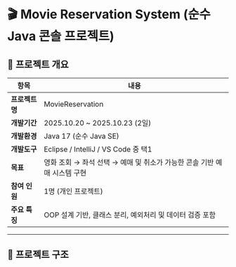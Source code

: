 # 🎬 Movie Reservation System (순수 Java 콘솔 프로젝트)

## 📅 프로젝트 개요

| 항목 | 내용 |
|------|------|
| **프로젝트명** | MovieReservation |
| **개발기간** | 2025.10.20 ~ 2025.10.23 (2일) |
| **개발환경** | Java 17 (순수 Java SE) |
| **개발도구** | Eclipse / IntelliJ / VS Code 중 택1 |
| **목표** | 영화 조회 → 좌석 선택 → 예매 및 취소가 가능한 콘솔 기반 예매 시스템 구현 |
| **참여 인원** | 1명 (개인 프로젝트) |
| **주요 특징** | OOP 설계 기반, 클래스 분리, 예외처리 및 데이터 검증 포함 |

---

## 🧩 프로젝트 구조


